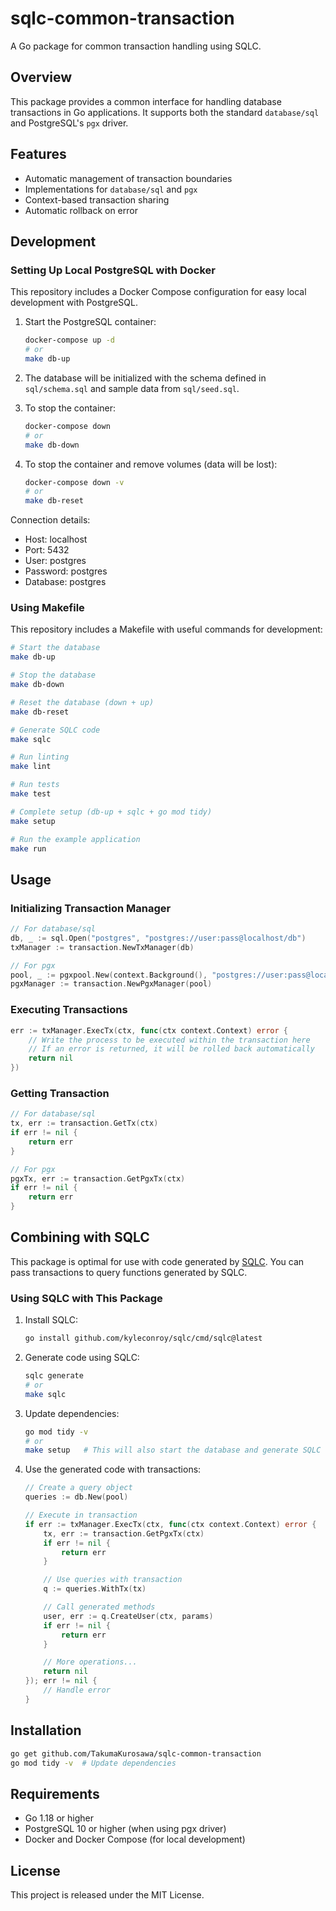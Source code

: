 # sqlc-common-transaction

A Go package for common transaction handling using SQLC.

## Overview

This package provides a common interface for handling database transactions in Go applications.
It supports both the standard `database/sql` and PostgreSQL's `pgx` driver.

## Features

- Automatic management of transaction boundaries
- Implementations for `database/sql` and `pgx`
- Context-based transaction sharing
- Automatic rollback on error

## Development

### Setting Up Local PostgreSQL with Docker

This repository includes a Docker Compose configuration for easy local development with PostgreSQL.

1. Start the PostgreSQL container:

   ```bash
   docker-compose up -d
   # or
   make db-up
   ```

2. The database will be initialized with the schema defined in `sql/schema.sql` and sample data from `sql/seed.sql`.

3. To stop the container:

   ```bash
   docker-compose down
   # or
   make db-down
   ```

4. To stop the container and remove volumes (data will be lost):

   ```bash
   docker-compose down -v
   # or
   make db-reset
   ```

Connection details:

- Host: localhost
- Port: 5432
- User: postgres
- Password: postgres
- Database: postgres

### Using Makefile

This repository includes a Makefile with useful commands for development:

```bash
# Start the database
make db-up

# Stop the database
make db-down

# Reset the database (down + up)
make db-reset

# Generate SQLC code
make sqlc

# Run linting
make lint

# Run tests
make test

# Complete setup (db-up + sqlc + go mod tidy)
make setup

# Run the example application
make run
```

## Usage

### Initializing Transaction Manager

```go
// For database/sql
db, _ := sql.Open("postgres", "postgres://user:pass@localhost/db")
txManager := transaction.NewTxManager(db)

// For pgx
pool, _ := pgxpool.New(context.Background(), "postgres://user:pass@localhost/db")
pgxManager := transaction.NewPgxManager(pool)
```

### Executing Transactions

```go
err := txManager.ExecTx(ctx, func(ctx context.Context) error {
    // Write the process to be executed within the transaction here
    // If an error is returned, it will be rolled back automatically
    return nil
})
```

### Getting Transaction

```go
// For database/sql
tx, err := transaction.GetTx(ctx)
if err != nil {
    return err
}

// For pgx
pgxTx, err := transaction.GetPgxTx(ctx)
if err != nil {
    return err
}
```

## Combining with SQLC

This package is optimal for use with code generated by [SQLC](https://github.com/kyleconroy/sqlc).
You can pass transactions to query functions generated by SQLC.

### Using SQLC with This Package

1. Install SQLC:

   ```bash
   go install github.com/kyleconroy/sqlc/cmd/sqlc@latest
   ```

2. Generate code using SQLC:

   ```bash
   sqlc generate
   # or
   make sqlc
   ```

3. Update dependencies:

   ```bash
   go mod tidy -v
   # or
   make setup   # This will also start the database and generate SQLC code
   ```

4. Use the generated code with transactions:

   ```go
   // Create a query object
   queries := db.New(pool)

   // Execute in transaction
   if err := txManager.ExecTx(ctx, func(ctx context.Context) error {
       tx, err := transaction.GetPgxTx(ctx)
       if err != nil {
           return err
       }

       // Use queries with transaction
       q := queries.WithTx(tx)

       // Call generated methods
       user, err := q.CreateUser(ctx, params)
       if err != nil {
           return err
       }

       // More operations...
       return nil
   }); err != nil {
       // Handle error
   }
   ```

## Installation

```bash
go get github.com/TakumaKurosawa/sqlc-common-transaction
go mod tidy -v  # Update dependencies
```

## Requirements

- Go 1.18 or higher
- PostgreSQL 10 or higher (when using pgx driver)
- Docker and Docker Compose (for local development)

## License

This project is released under the MIT License.
